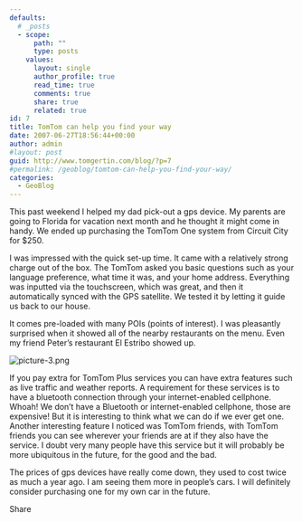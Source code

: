 ```yaml
---
defaults:
  # _posts
  - scope:
      path: ""
      type: posts
    values:
      layout: single
      author_profile: true
      read_time: true
      comments: true
      share: true
      related: true
id: 7
title: TomTom can help you find your way
date: 2007-06-27T18:56:44+00:00
author: admin
#layout: post
guid: http://www.tomgertin.com/blog/?p=7
#permalink: /geoblog/tomtom-can-help-you-find-your-way/
categories:
  - GeoBlog
---
```

This past weekend I helped my dad pick-out a gps device. My parents are going to Florida for vacation next month and he thought it might come in handy. We ended up purchasing the TomTom One system from Circuit City for $250.

I was impressed with the quick set-up time. It came with a relatively strong charge out of the box. The TomTom asked you basic questions such as your language preference, what time it was, and your home address. Everything was inputted via the touchscreen, which was great, and then it automatically synced with the GPS satellite. We tested it by letting it guide us back to our house.

It comes pre-loaded with many POIs (points of interest). I was pleasantly surprised when it showed all of the nearby restaurants on the menu. Even my friend Peter’s restaurant El Estribo showed up.

![picture-3.png](http://www.tomgertin.com/blog/wp-content/uploads/2007/06/picture-3.png)

If you pay extra for TomTom Plus services you can have extra features such as live traffic and weather reports. A requirement for these services is to have a bluetooth connection through your internet-enabled cellphone. Whoah! We don’t have a Bluetooth or internet-enabled cellphone, those are expensive! But it is interesting to think what we can do if we ever get one. Another interesting feature I noticed was TomTom friends, with TomTom friends you can see wherever your friends are at if they also have the service. I doubt very many people have this service but it will probably be more ubiquitous in the future, for the good and the bad.

The prices of gps devices have really come down, they used to cost twice as much a year ago. I am seeing them more in people’s cars. I will definitely consider purchasing one for my own car in the future.

<div class="addtoany_share_save_container addtoany_content_bottom">
  <div class="a2a_kit a2a_kit_size_32 addtoany_list a2a_target" id="wpa2a_4">
    <a class="a2a_dd addtoany_share_save" href="https://www.addtoany.com/share_save"><img src="http://www.tomgertin.com/blog/wp-content/plugins/add-to-any/share_save_171_16.png" width="171" height="16" alt="Share" /></a>
  </div>
</div>